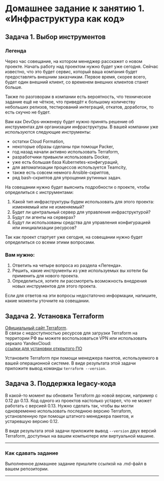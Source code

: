 # Домашнее задание к занятию 1. «Инфраструктура как код»

## Задача 1. Выбор инструментов
 
### Легенда
 
Через час совещание, на котором менеджер расскажет о новом проекте. Начать работу над проектом нужно 
будет уже сегодня. 
Сейчас известно, что это будет сервис, который ваша компания будет предоставлять внешним заказчикам.
Первое время, скорее всего, будет один внешний клиент, со временем внешних клиентов станет больше.

Также по разговорам в компании есть вероятность, что техническое задание ещё не чёткое, что приведёт к большому
количеству небольших релизов, тестирований интеграций, откатов, доработок, то есть скучно не будет.  
   
Вам как DevOps-инженеру будет нужно принять решение об инструментах для организации инфраструктуры.
В вашей компании уже используются следующие инструменты: 

- остатки Сloud Formation, 
- некоторые образы сделаны при помощи Packer,
- год назад начали активно использовать Terraform, 
- разработчики привыкли использовать Docker, 
- уже есть большая база Kubernetes-конфигураций, 
- для автоматизации процессов используется Teamcity, 
- также есть совсем немного Ansible-скриптов, 
- ряд bash-скриптов для упрощения рутинных задач.  

На совещании нужно будет выяснить подробности о проекте, чтобы определиться с инструментами:

1. Какой тип инфраструктуры будем использовать для этого проекта: изменяемый или не изменяемый?
1. Будет ли центральный сервер для управления инфраструктурой?
1. Будут ли агенты на серверах?
1. Будут ли использованы средства для управления конфигурацией или инициализации ресурсов? 
 
Так как проект стартует уже сегодня, на совещании нужно будет определиться со всеми этими вопросами.

### Вам нужно:

1. Ответить на четыре вопроса из раздела «Легенда».
1. Решить, какие инструменты из уже используемых вы хотели бы применить для нового проекта.
1. Определиться, хотите ли рассмотреть возможность внедрения новых инструментов для этого проекта.

Если для ответов на эти вопросы недостаточно информации, напишите, какие моменты уточните на совещании.


## Задача 2. Установка Terraform

[Официальный сайт Terraform](https://www.terraform.io/).   
В связи с недоступностью ресурсов для загрузки Terraform на территории РФ вы можете воспользоваться VPN или использовать зеркало YandexCloud:      
[ссылки для установки открытого ПО](https://github.com/netology-code/devops-materials/blob/master/README.md)

Установите Terraform при помощи менеджера пакетов, используемого в вашей операционной системе.
В виде результата этой задачи приложите вывод команды `terraform --version`.

## Задача 3. Поддержка legacy-кода

В какой-то момент вы обновили Terraform до новой версии, например с 0.12 до 0.13. 
Код одного из проектов настолько устарел, что не может работать с версией 0.13. 
Нужно сделать так, чтобы вы могли одновременно использовать последнюю версию Terraform, установленную при помощи
штатного менеджера пакетов, и устаревшую версию 0.12. 

В виде результата этой задачи приложите вывод `--version` двух версий Terraform, доступных на вашем компьютере 
или виртуальной машине.

---

### Как cдавать задание

Выполненное домашнее задание пришлите ссылкой на .md-файл в вашем репозитории.

---
